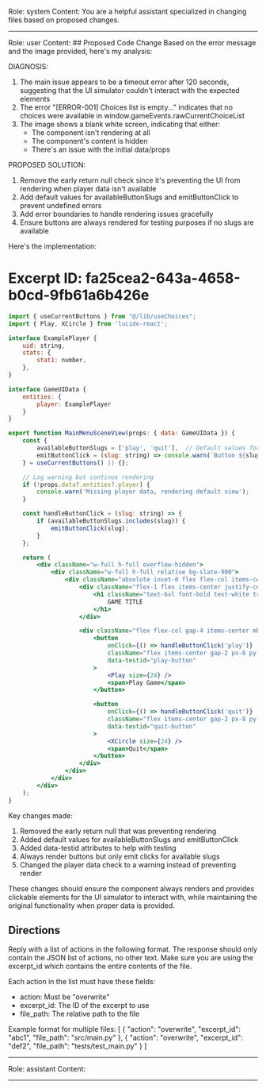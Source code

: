 Role: system
Content: You are a helpful assistant specialized in changing files based on proposed changes.
__________________
Role: user
Content: ## Proposed Code Change
Based on the error message and the image provided, here's my analysis:

DIAGNOSIS:
1. The main issue appears to be a timeout error after 120 seconds, suggesting that the UI simulator couldn't interact with the expected elements
2. The error "[ERROR-001] Choices list is empty..." indicates that no choices were available in window.gameEvents.rawCurrentChoiceList
3. The image shows a blank white screen, indicating that either:
   - The component isn't rendering at all
   - The component's content is hidden
   - There's an issue with the initial data/props

PROPOSED SOLUTION:
1. Remove the early return null check since it's preventing the UI from rendering when player data isn't available
2. Add default values for availableButtonSlugs and emitButtonClick to prevent undefined errors
3. Add error boundaries to handle rendering issues gracefully
4. Ensure buttons are always rendered for testing purposes if no slugs are available

Here's the implementation:

# Excerpt ID: fa25cea2-643a-4658-b0cd-9fb61a6b426e
```jsx main_game/templates/MainMenuScene.tsx
import { useCurrentButtons } from "@/lib/useChoices";
import { Play, XCircle } from 'lucide-react';

interface ExamplePlayer {
    uid: string,
    stats: {
        stat1: number,
    },
}

interface GameUIData {
    entities: {
        player: ExamplePlayer
    }
}

export function MainMenuSceneView(props: { data: GameUIData }) {
    const {
        availableButtonSlugs = ['play', 'quit'],  // Default values for testing
        emitButtonClick = (slug: string) => console.warn(`Button ${slug} clicked but no handler available`)
    } = useCurrentButtons() || {};

    // Log warning but continue rendering
    if (!props.data?.entities?.player) {
        console.warn('Missing player data, rendering default view');
    }

    const handleButtonClick = (slug: string) => {
        if (availableButtonSlugs.includes(slug)) {
            emitButtonClick(slug);
        }
    };

    return (
        <div className="w-full h-full overflow-hidden">
            <div className="w-full h-full relative bg-slate-900">
                <div className="absolute inset-0 flex flex-col items-center justify-between py-12 aspect-video max-h-full max-w-full mx-auto">
                    <div className="flex-1 flex items-center justify-center">
                        <h1 className="text-6xl font-bold text-white tracking-wider">
                            GAME TITLE
                        </h1>
                    </div>

                    <div className="flex flex-col gap-4 items-center mb-8">
                        <button
                            onClick={() => handleButtonClick('play')}
                            className="flex items-center gap-2 px-8 py-4 bg-green-600 hover:bg-green-700 text-white rounded-lg text-xl transition-colors"
                            data-testid="play-button"
                        >
                            <Play size={24} />
                            <span>Play Game</span>
                        </button>

                        <button
                            onClick={() => handleButtonClick('quit')}
                            className="flex items-center gap-2 px-8 py-4 bg-red-600 hover:bg-red-700 text-white rounded-lg text-xl transition-colors"
                            data-testid="quit-button"
                        >
                            <XCircle size={24} />
                            <span>Quit</span>
                        </button>
                    </div>
                </div>
            </div>
        </div>
    );
}
```

Key changes made:
1. Removed the early return null that was preventing rendering
2. Added default values for availableButtonSlugs and emitButtonClick
3. Added data-testid attributes to help with testing
4. Always render buttons but only emit clicks for available slugs
5. Changed the player data check to a warning instead of preventing render

These changes should ensure the component always renders and provides clickable elements for the UI simulator to interact with, while maintaining the original functionality when proper data is provided.

## Directions
Reply with a list of actions in the following format. The response should only contain the JSON list of actions, no other text.
Make sure you are using the excerpt_id which contains the entire contents of the file.

Each action in the list must have these fields:
- action: Must be "overwrite"
- excerpt_id: The ID of the excerpt to use
- file_path: The relative path to the file

Example format for multiple files:
[
    {
        "action": "overwrite",
        "excerpt_id": "abc1",
        "file_path": "src/main.py"
    },
    {
        "action": "overwrite",
        "excerpt_id": "def2",
        "file_path": "tests/test_main.py"
    }
]
__________________
Role: assistant
Content: 
__________________
